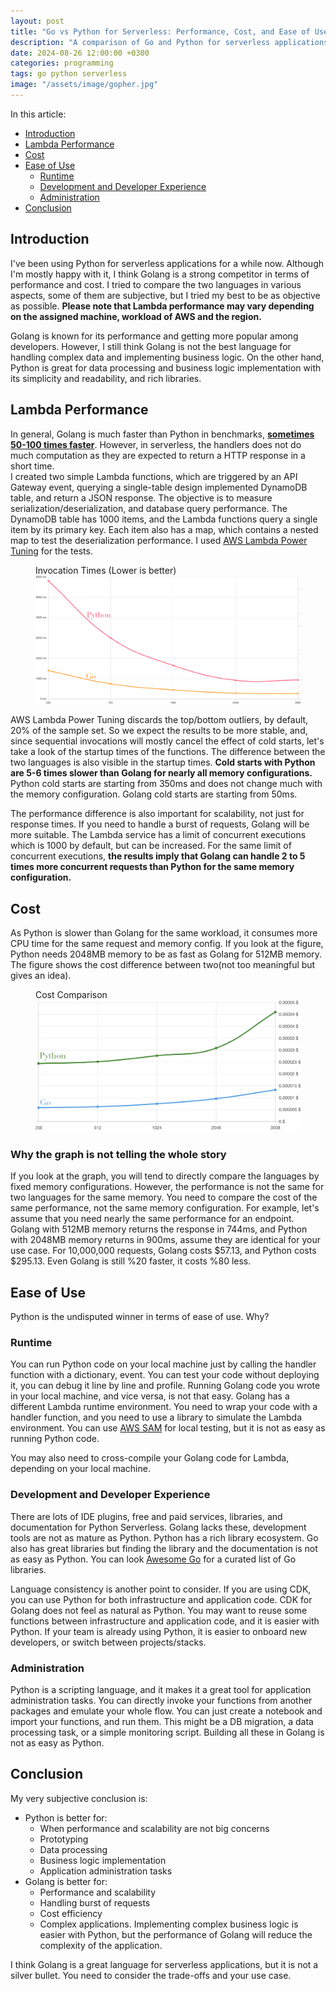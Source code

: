 ```yaml
---
layout: post
title: "Go vs Python for Serverless: Performance, Cost, and Ease of Use"
description: "A comparison of Go and Python for serverless applications in terms of performance, cost, and ease of use."
date: 2024-08-26 12:00:00 +0300
categories: programming
tags: go python serverless
image: "/assets/image/gopher.jpg"
---
```


In this article:
- [Introduction](#introduction)
- [Lambda Performance](#lambda-performance)
- [Cost](#cost)
- [Ease of Use](#ease-of-use)
    - [Runtime](#runtime)
    - [Development and Developer Experience](#development-and-developer-experience)
    - [Administration](#administration)
- [Conclusion](#conclusion)


## Introduction
I've been using Python for serverless applications for a while now. Although I'm mostly happy with it, I think Golang is a strong competitor in terms of performance and cost. 
I tried to compare the two languages in various aspects, some of them are subjective, but I tried my best to be as objective as possible. **Please note that Lambda performance may vary depending on the assigned machine, workload of AWS and the region.**

Golang is known for its performance and getting more popular among developers. However, I still think Golang is not the best language for handling complex data and implementing business logic.
On the other hand, Python is great for data processing and business logic implementation with its simplicity and readability, and rich libraries.
## Lambda Performance
In general, Golang is much faster than Python in benchmarks, **[sometimes 50-100 times faster](https://benchmarksgame-team.pages.debian.net/benchmarksgame/fastest/python3-go.html)**. However, in serverless, the handlers does not do much computation as they are expected to return a HTTP response in a short time.  
I created two simple Lambda functions, which are triggered by an API Gateway event, querying a single-table design implemented DynamoDB table, and return a JSON response. The objective is to measure serialization/deserialization, and database query performance.
The DynamoDB table has 1000 items, and the Lambda functions query a single item by its primary key. Each item also has a map, which contains a nested map to test the deserialization performance.
I used [AWS Lambda Power Tuning](https://github.com/alexcasalboni/aws-lambda-power-tuning) for the tests.

<figure>
  <figcaption>Invocation Times (Lower is better)</figcaption>
  <img src="/assets/image/invocation-times.png" alt="Invocation Times">
</figure>

AWS Lambda Power Tuning discards the top/bottom outliers, by default, 20% of the sample set. So we expect the results to be more stable, and, since sequential invocations will mostly cancel the effect of cold starts, let's take a look of the startup times of the functions.
The difference between the two languages is also visible in the startup times. **Cold starts with Python are 5-6 times slower than Golang for nearly all memory configurations.**
Python cold starts are starting from 350ms and does not change much with the memory configuration. Golang cold starts are starting from 50ms.  

The performance difference is also important for scalability, not just for response times. If you need to handle a burst of requests, Golang will be more suitable. 
The Lambda service has a limit of concurrent executions which is 1000 by default, but can be increased. For the same limit of concurrent executions, **the results imply that Golang can handle 2 to 5 times more concurrent requests than Python for the same memory configuration.**

## Cost

As Python is slower than Golang for the same workload, it consumes more CPU time for the same request and memory config.
If you look at the figure, Python needs 2048MB memory to be as fast as Golang for 512MB memory. The figure shows the cost difference between two(not too meaningful but gives an idea).

<figure>
  <figcaption>Cost Comparison</figcaption>
  <img src="/assets/image/cost-comparison.png" alt="Cost Comparison">
</figure>

### Why the graph is not telling the whole story
If you look at the graph, you will tend to directly compare the languages by fixed memory configurations. However, the performance is not the same for two languages for the same memory.
You need to compare the cost of the same performance, not the same memory configuration.
For example, let's assume that you need nearly the same performance for an endpoint.
Golang with 512MB memory returns the response in 744ms, and Python with 2048MB memory returns in 900ms, assume they are identical for your use case.
For 10,000,000 requests, Golang costs $57.13, and Python costs $295.13. Even Golang is still %20 faster, it costs %80 less.

## Ease of Use
Python is the undisputed winner in terms of ease of use. Why?

### Runtime
You can run Python code on your local machine just by calling the handler function with a dictionary, event. You can test your code without deploying it, you can debug it line by line and profile.
Running Golang code you wrote in your local machine, and vice versa, is not that easy. Golang has a different Lambda runtime environment. You need to wrap your code with a handler function, and you need to use a library to simulate the Lambda environment.
You can use [AWS SAM](https://aws.amazon.com/serverless/sam/) for local testing, but it is not as easy as running Python code.  

You may also need to cross-compile your Golang code for Lambda, depending on your local machine. 

### Development and Developer Experience
There are lots of IDE plugins, free and paid services, libraries, and documentation for Python Serverless. Golang lacks these, development tools are not as mature as Python.
Python has a rich library ecosystem. Go also has great libraries but finding the library and the documentation is not as easy as Python.
You can look [Awesome Go](https://github.com/avelino/awesome-go) for a curated list of Go libraries.  

Language consistency is another point to consider. If you are using CDK, you can use Python for both infrastructure and application code.
CDK for Golang does not feel as natural as Python. You may want to reuse some functions between infrastructure and application code, and it is easier with Python.
If your team is already using Python, it is easier to onboard new developers, or switch between projects/stacks. 
### Administration
Python is a scripting language, and it makes it a great tool for application administration tasks.
You can directly invoke your functions from another packages and emulate your whole flow. You can just create a notebook and import your functions, and run them.
This might be a DB migration, a data processing task, or a simple monitoring script. Building all these in Golang is not as easy as Python.

## Conclusion
My very subjective conclusion is:
- Python is better for:
    - When performance and scalability are not big concerns
    - Prototyping
    - Data processing
    - Business logic implementation
    - Application administration tasks
- Golang is better for:
    - Performance and scalability
    - Handling burst of requests
    - Cost efficiency
    - Complex applications. Implementing complex business logic is easier with Python, but the performance of Golang will reduce the complexity of the application.

I think Golang is a great language for serverless applications, but it is not a silver bullet. You need to consider the trade-offs and your use case.
